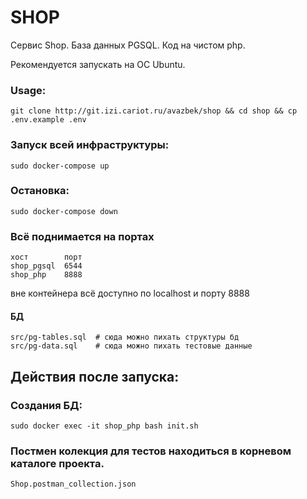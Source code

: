 # SHOP

Сервис Shop.
База данных PGSQL.
Код на чистом php. 

Рекомендуется запускать на ОС Ubuntu.

### Usage:
    git clone http://git.izi.cariot.ru/avazbek/shop && cd shop && cp .env.example .env
### Запуск всей инфраструктуры:
    sudo docker-compose up
### Остановка:
    sudo docker-compose down

### Всё поднимается на портах

```
хост        порт
shop_pgsql  6544
shop_php    8888
```
вне контейнера всё доступно по localhost и порту 8888

#### БД
```
src/pg-tables.sql  # сюда можно пихать структуры бд
src/pg-data.sql    # сюда можно пихать тестовые данные 
```

## Действия после запуска:

### Создания БД:
    sudo docker exec -it shop_php bash init.sh
### Постмен колекция для тестов находиться в корневом каталоге проекта.
    Shop.postman_collection.json